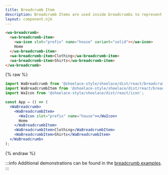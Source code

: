 ```yaml
---
title: Breadcrumb Item
description: Breadcrumb Items are used inside breadcrumbs to represent different links.
layout: component.njk
---
```


```html {.example}
<wa-breadcrumb>
  <wa-breadcrumb-item>
    <wa-icon slot="prefix" name="house" variant="solid"></wa-icon>
    Home
  </wa-breadcrumb-item>
  <wa-breadcrumb-item>Clothing</wa-breadcrumb-item>
  <wa-breadcrumb-item>Shirts</wa-breadcrumb-item>
</wa-breadcrumb>
```

{% raw %}
```jsx {.react}
import WaBreadcrumb from '@shoelace-style/shoelace/dist/react/breadcrumb';
import WaBreadcrumbItem from '@shoelace-style/shoelace/dist/react/breadcrumb-item';
import WaIcon from '@shoelace-style/shoelace/dist/react/icon';

const App = () => (
  <WaBreadcrumb>
    <WaBreadcrumbItem>
      <WaIcon slot="prefix" name="house"></WaIcon>
      Home
    </WaBreadcrumbItem>
    <WaBreadcrumbItem>Clothing</WaBreadcrumbItem>
    <WaBreadcrumbItem>Shirts</WaBreadcrumbItem>
  </WaBreadcrumb>
);
```
{% endraw %}

:::info
Additional demonstrations can be found in the [breadcrumb examples](/components/breadcrumb).
:::
